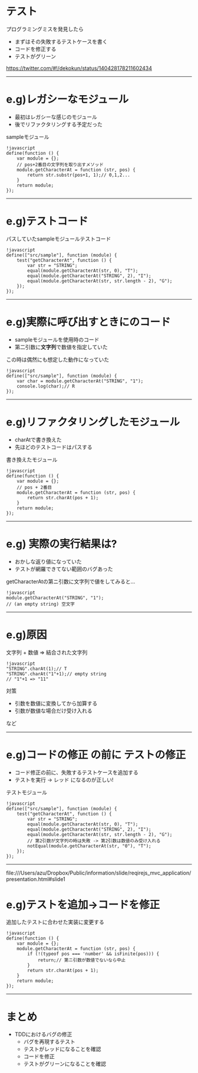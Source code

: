 # テスト

プログラミングミスを発見したら

- まずはその失敗するテストケースを書く
- コードを修正する
- テストがグリーン

https://twitter.com/#!/dekokun/status/140428178211602434

---

# e.g)レガシーなモジュール

- 最初はレガシーな感じのモジュール
- 後でリファクタリングする予定だった

sampleモジュール

    !javascript
    define(function () {
        var module = {};
        // pos+2番目の文字列を取り出すメソッド
        module.getCharacterAt = function (str, pos) {
            return str.substr(pos+1, 1);// 0,1,2...
        }
        return module;
    });

---

# e.g)テストコード

パスしていたsampleモジュールテストコード

    !javascript
    define(["src/sample"], function (module) {
        test("getCharacterAt", function () {
            var str = "STRING";
            equal(module.getCharacterAt(str, 0), "T");
            equal(module.getCharacterAt("STRING", 2), "I");
            equal(module.getCharacterAt(str, str.length - 2), "G");
        });
    });

---

# e.g)実際に呼び出すときにのコード

- sampleモジュールを使用時のコード
- 第二引数に**文字列**で数値を指定していた

この時は偶然にも想定した動作になっていた

    !javascript
    define(["src/sample"], function (module) {
        var char = module.getCharacterAt("STRING", "1");
        console.log(char);// R
    });

---

# e.g)リファクタリングしたモジュール

- charAtで書き換えた
- 先ほどのテストコードはパスする

書き換えたモジュール

    !javascript
    define(function () {
        var module = {};
        // pos + 2番目
        module.getCharacterAt = function (str, pos) {
            return str.charAt(pos + 1);
        }
        return module;
    });

---

# e.g) 実際の実行結果は?

- おかしな返り値になっていた
- テストが網羅できてない範囲のバグあった

getCharacterAtの第ニ引数に文字列で値をしてみると…

    !javascript
    module.getCharacterAt("STRING", "1");
    // (an empty string) 空文字

---

# e.g)原因

文字列 + 数値 => 結合された文字列

    !javascript
    "STRING".charAt(1);// T
    "STRING".charAt("1"+1);// empty string
    // "1"+1 => "11"

対策

- 引数を数値に変換してから加算する
- 引数が数値な場合だけ受け入れる

など

---

# e.g)コードの修正 の前に テストの修正

- コード修正の前に、失敗するテストケースを追加する
- テストを実行 -> レッド になるのが正しい!

テストモジュール

    !javascript
    define(["src/sample"], function (module) {
        test("getCharacterAt", function () {
            var str = "STRING";
            equal(module.getCharacterAt(str, 0), "T");
            equal(module.getCharacterAt("STRING", 2), "I");
            equal(module.getCharacterAt(str, str.length - 2), "G");
            // 第2引数が文字列の時は失敗 -> 第2引数は数値のみ受け入れる
            notEqual(module.getCharacterAt(str, "0"), "T");
        });
    });

---
file:///Users/azu/Dropbox/Public/information/slide/reqirejs_mvc_application/presentation.html#slide1
# e.g)テストを追加->コードを修正

追加したテストに合わせた実装に変更する

    !javascript
    define(function () {
        var module = {};
        module.getCharacterAt = function (str, pos) {
            if (!(typeof pos === 'number' && isFinite(pos))) {
                return;// 第ニ引数が数値でないなら中止
            }
            return str.charAt(pos + 1);
        }
        return module;
    });


---

# まとめ

- TDDにおけるバグの修正
    - バグを再現するテスト
    - テストがレッドになることを確認
    - コードを修正
    - テストがグリーンになることを確認

